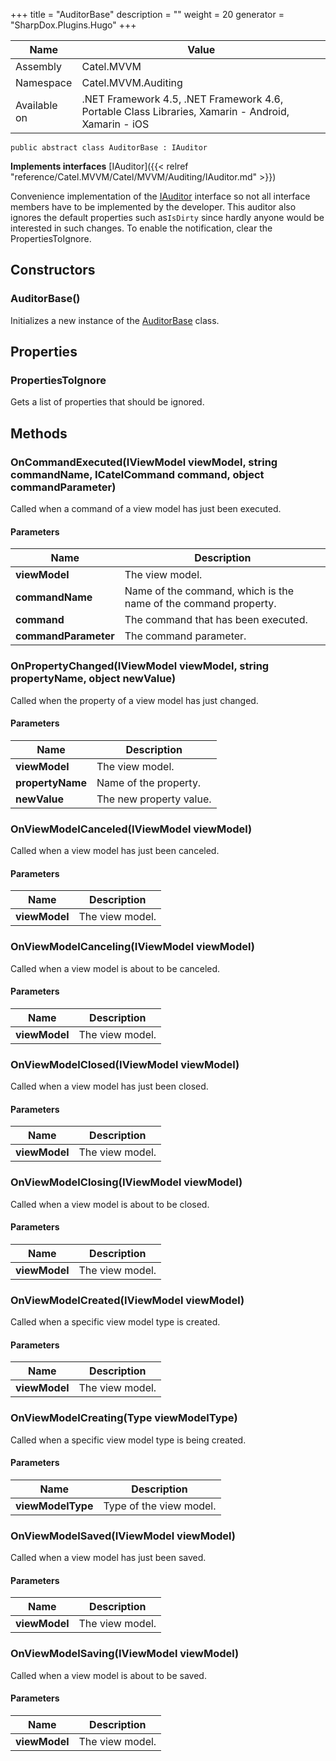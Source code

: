 

+++
title = "AuditorBase" 
description = ""
weight = 20
generator = "SharpDox.Plugins.Hugo"
+++

Name|Value
---|---
Assembly|Catel.MVVM
Namespace|Catel.MVVM.Auditing
Available on|.NET Framework 4.5, .NET Framework 4.6, Portable Class Libraries, Xamarin - Android, Xamarin - iOS

```
public abstract class AuditorBase : IAuditor
```

**Implements interfaces**
[IAuditor]({{&lt; relref "reference/Catel.MVVM/Catel/MVVM/Auditing/IAuditor.md" &gt;}})

Convenience implementation of the [IAuditor](#) interface so not all interface members have to be implemented by the developer. This auditor also ignores the default properties such as`IsDirty` since hardly anyone would be interested in such changes. To enable the notification, clear the PropertiesToIgnore.

## Constructors

### AuditorBase()

Initializes a new instance of the [AuditorBase](#) class.

## Properties

### PropertiesToIgnore

Gets a list of properties that should be ignored.

## Methods

### OnCommandExecuted(IViewModel viewModel, string commandName, ICatelCommand command, object commandParameter)

Called when a command of a view model has just been executed.

#### Parameters

Name|Description
---|---
**viewModel**|The view model.
**commandName**|Name of the command, which is the name of the command property.
**command**|The command that has been executed.
**commandParameter**|The command parameter.

### OnPropertyChanged(IViewModel viewModel, string propertyName, object newValue)

Called when the property of a view model has just changed.

#### Parameters

Name|Description
---|---
**viewModel**|The view model.
**propertyName**|Name of the property.
**newValue**|The new property value.

### OnViewModelCanceled(IViewModel viewModel)

Called when a view model has just been canceled.

#### Parameters

Name|Description
---|---
**viewModel**|The view model.

### OnViewModelCanceling(IViewModel viewModel)

Called when a view model is about to be canceled.

#### Parameters

Name|Description
---|---
**viewModel**|The view model.

### OnViewModelClosed(IViewModel viewModel)

Called when a view model has just been closed.

#### Parameters

Name|Description
---|---
**viewModel**|The view model.

### OnViewModelClosing(IViewModel viewModel)

Called when a view model is about to be closed.

#### Parameters

Name|Description
---|---
**viewModel**|The view model.

### OnViewModelCreated(IViewModel viewModel)

Called when a specific view model type is created.

#### Parameters

Name|Description
---|---
**viewModel**|The view model.

### OnViewModelCreating(Type viewModelType)

Called when a specific view model type is being created.

#### Parameters

Name|Description
---|---
**viewModelType**|Type of the view model.

### OnViewModelSaved(IViewModel viewModel)

Called when a view model has just been saved.

#### Parameters

Name|Description
---|---
**viewModel**|The view model.

### OnViewModelSaving(IViewModel viewModel)

Called when a view model is about to be saved.

#### Parameters

Name|Description
---|---
**viewModel**|The view model.

